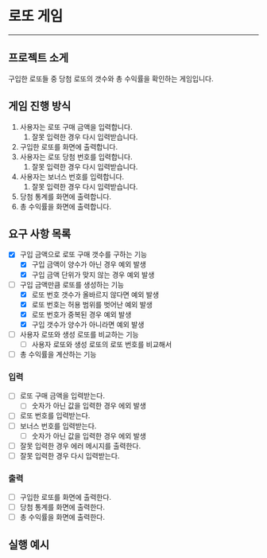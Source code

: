 # 로또 게임

---

## 프로젝트 소게

구입한 로또들 중 당첨 로또의 갯수와 총 수익률을 확인하는 게임입니다.

## 게임 진행 방식

1. 사용자는 로또 구매 금액을 입력합니다.
    1. 잘못 입력한 경우 다시 입력받습니다.
2. 구입한 로또를 화면에 출력합니다.
3. 사용자는 로또 당첨 번호를 입력합니다.
    1. 잘못 입력한 경우 다시 입력받습니다.
4. 사용자는 보너스 번호를 입력합니다.
    1. 잘못 입력한 경우 다시 입력받습니다.
5. 당첨 통계를 화면에 출력합니다.
6. 총 수익률을 화면에 출력합니다.

## 요구 사항 목록

- [x] 구입 금액으로 로또 구매 갯수를 구하는 기능
    - [x] 구입 금액이 양수가 아닌 경우 예외 발생
    - [x] 구입 금액 단위가 맞지 않는 경우 예외 발생

- [ ] 구입 금액만큼 로또를 생성하는 기능
    - [x] 로또 번호 갯수가 올바르지 않다면 예외 발생
    - [x] 로또 번호는 허용 범위를 벗어난 예외 발생
    - [x] 로또 번호가 중복된 경우 예외 발생
    - [x] 구입 갯수가 양수가 아니라면 예외 발생

- [ ] 사용자 로또와 생성 로또를 비교하는 기능
    - [ ] 사용자 로또와 생성 로또의 로또 번호를 비교해서

- [ ] 총 수익률을 계산하는 기능

### 입력

- [ ] 로또 구매 금액을 입력받는다.
    - [ ] 숫자가 아닌 값을 입력한 경우 에외 발생
- [ ] 로또 번호를 입력받는다.
- [ ] 보너스 번호를 입력받는다.
    - [ ] 숫자가 아닌 값을 입력한 경우 에외 발생
- [ ] 잘못 입력한 경우 에러 메시지를 출력한다.
- [ ] 잘못 입력한 경우 다시 입력받는다.

### 출력

- [ ] 구입한 로또를 화면에 출력한다.
- [ ] 당첨 통계를 화면에 출력한다.
- [ ] 총 수익률을 화면에 출력한다.

## 실행 예시
